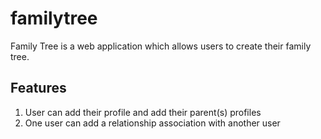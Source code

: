# familytree
Family Tree is a web application which allows users to create their family tree.

Features
-------------------------------------------------------------------------------
1. User can add their profile and add their parent(s) profiles
2. One user can add a relationship association with another user